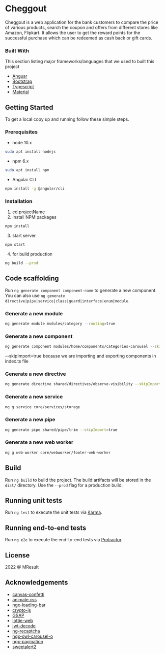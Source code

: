 <!-- ABOUT THE PROJECT -->
# Cheggout
Cheggout is a web application for the bank customers to
compare the price of various products, search the coupon and offers from different
stores like Amazon, Flipkart. It allows the user to get the reward points for the
successful purchase which can be redeemed as cash back or gift cards.

### Built With
This section listing major frameworks/languages that we used to built this project

* [Anguar](https://angular.io)
* [Bootstrap](https://getbootstrap.com)
* [Typescript](https://www.typescriptlang.org)
* [Material](https://material.angular.io/)

<!-- GETTING STARTED -->
## Getting Started

To get a local copy up and running follow these simple steps.

### Prerequisites


* node 10.x
```sh
sudo apt install nodejs
```
* npm 6.x
```sh
sudo apt install npm
```
* Angular CLI
```sh
npm install -g @angular/cli
```

### Installation

1. cd projectName
2. Install NPM packages
```sh
npm install
```
3. start server
```sh
npm start
```
4. for build production
```sh
ng build --prod
```

## Code scaffolding

Run `ng generate component component-name` to generate a new component. You can also use `ng generate directive|pipe|service|class|guard|interface|enum|module`.
 
### Generate a new module
```sh
ng generate module modules/category --routing=true
```
### Generate a new component

```sh
ng generate component modules/home/components/categories-carousel --skipImport=true
```
--skipImport=true because we are importing and exporting components in index.ts file

### Generate a new directive

```sh
ng generate directive shared/directives/observe-visibility --skipImport=true
```

### Generate a new service

```sh
ng g service core/services/storage
```
### Generate a new pipe

```sh
ng generate pipe shared/pipe/trim --skipImport=true
```
### Generate a new web worker

```sh
ng g web-worker core/webworker/footer-web-worker
```
## Build

Run `ng build` to build the project. The build artifacts will be stored in the `dist/` directory. Use the `--prod` flag for a production build.

## Running unit tests

Run `ng test` to execute the unit tests via [Karma](https://karma-runner.github.io).

## Running end-to-end tests

Run `ng e2e` to execute the end-to-end tests via [Protractor](http://www.protractortest.org/).

<!-- LICENSE -->
## License

2022 @ MResult

<!-- ACKNOWLEDGEMENTS -->
## Acknowledgements

* [canvas-confetti](https://www.npmjs.com/package/canvas-confetti)
* [animate.css](https://animate.style/)
* [ngx-loading-bar](https://aitboudad.github.io/ngx-loading-bar/)
* [crypto-js](https://www.npmjs.com/package/crypto-js)
* [GSAP](https://greensock.com/get-started/)
* [lottie-web](https://www.npmjs.com/package/lottie-web)
* [jwt-decode](https://www.npmjs.com/package/jwt-decode)
* [ng-recaptcha](https://www.npmjs.com/package/ng-recaptcha)
* [ngx-owl-carousel-o](https://www.npmjs.com/package/ngx-owl-carousel-o)
* [ngx-pagination](https://www.npmjs.com/package/ngx-pagination)
* [sweetalert2](https://www.npmjs.com/package/sweetalert2)

